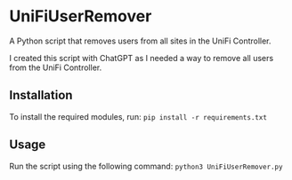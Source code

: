 # UniFiUserRemover
A Python script that removes users from all sites in the UniFi Controller.

I created this script with ChatGPT as I needed a way to remove all users from the UniFi Controller.

## Installation
To install the required modules, run:
`pip install -r requirements.txt`

## Usage
Run the script using the following command:
`python3 UniFiUserRemover.py`
